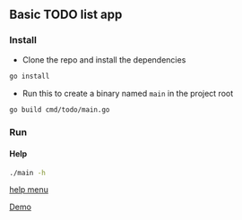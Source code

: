 ## Basic TODO list app

### Install

- Clone the repo and install the dependencies

```bash
go install
```

- Run this to create a binary named `main` in the project root

```bash
go build cmd/todo/main.go
```

### Run

#### Help

```bash
./main -h
```

[help menu]('./assets/pic.png')

[Demo]("./assets/video.mov")
